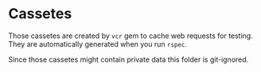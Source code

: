 # Cassetes

Those cassetes are created by `vcr` gem to cache web requests for testing. They are automatically generated when you run `rspec`.

Since those cassetes might contain private data this folder is git-ignored.
